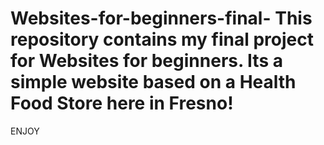 # Websites-for-beginners-final- This repository contains my final project for Websites for beginners. Its a simple website based on a Health Food Store here in Fresno! 
ENJOY
